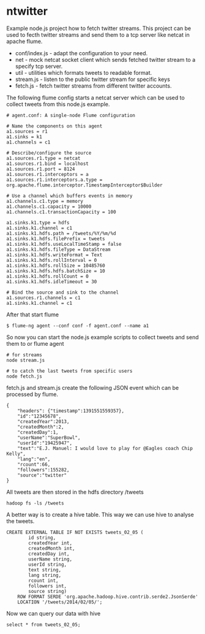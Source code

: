 ntwitter
========

Example node.js project how to fetch twitter streams. This project can be used to fecth twitter streams and
send them to a tcp server like netcat in apache flume.

+ conf/index.js - adapt the configuration to your need.
+ net - mock netcat socket client which sends fetched twitter stream to a specify tcp server. 
+ util - utilities which formats tweets to readable format.
+ stream.js - listen to the public twitter stream for specific keys
+ fetch.js - fetch twitter streams from different twitter accounts.



The following flume config starts a netcat server which can be used to collect tweets from
this node.js example.


	# agent.conf: A single-node Flume configuration

	# Name the components on this agent
	a1.sources = r1
	a1.sinks = k1
	a1.channels = c1

	# Describe/configure the source
	a1.sources.r1.type = netcat
	a1.sources.r1.bind = localhost
	a1.sources.r1.port = 8124
	a1.sources.r1.interceptors = a
	a1.sources.r1.interceptors.a.type = org.apache.flume.interceptor.TimestampInterceptor$Builder

	# Use a channel which buffers events in memory
	a1.channels.c1.type = memory
	a1.channels.c1.capacity = 10000
	a1.channels.c1.transactionCapacity = 100

	a1.sinks.k1.type = hdfs
	a1.sinks.k1.channel = c1
	a1.sinks.k1.hdfs.path = /tweets/%Y/%m/%d
	a1.sinks.k1.hdfs.filePrefix = tweets
	a1.sinks.k1.hdfs.useLocalTimeStamp = false
	a1.sinks.k1.hdfs.fileType = DataStream
	a1.sinks.k1.hdfs.writeFormat = Text
	a1.sinks.k1.hdfs.rollInterval = 0
	a1.sinks.k1.hdfs.rollSize = 10485760
	a1.sinks.k1.hdfs.hdfs.batchSize = 10
	a1.sinks.k1.hdfs.rollCount = 0
	a1.sinks.k1.hdfs.idleTimeout = 30

	# Bind the source and sink to the channel
	a1.sources.r1.channels = c1
	a1.sinks.k1.channel = c1
	
After that start flume

	$ flume-ng agent --conf conf -f agent.conf --name a1

So now you can start the node.js example scripts to collect tweets and send them to or flume agent

	# for streams
	node stream.js
	
	# to catch the last tweets from specific users
	node fetch.js
	
fetch.js and stream.js create the following JSON event which can be processed by flume.

	{
		"headers": {"timestamp":1391551559357},
		"id":"12345678",
		"createdYear":2013,
		"createdMonth":2,
		"createdDay":1,
		"userName":"SuperBowl",
		"userId":"19425947",
		"text":"E.J. Manuel: I would love to play for @Eagles coach Chip Kelly",
		"lang":"en",
		"rcount":66,
		"followers":155282,
		"source":"twitter"
	}
	
All tweets are then stored in the hdfs directory /tweets

	hadoop fs -ls /tweets
	
A  better way is to create a hive table. This way we can use hive to analyse the tweets.

	CREATE EXTERNAL TABLE IF NOT EXISTS tweets_02_05 (
			id string, 
			createdYear int, 
			createdMonth int, 
			createdDay int, 
			userName string, 
			userId string, 
			text string, 
			lang string, 
			rcount int, 
			followers int, 
			source string) 
		ROW FORMAT SERDE 'org.apache.hadoop.hive.contrib.serde2.JsonSerde' 
		LOCATION '/tweets/2014/02/05/';
		
Now we can query our data with hive

	select * from tweets_02_05;